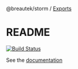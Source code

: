 @breautek/storm / [Exports](modules.md)

# README #

[![Build Status](https://travis-ci.org/breautek/storm.svg?branch=master)](https://travis-ci.org/breautek/storm)

See the [documentation](docs/modules.md)
